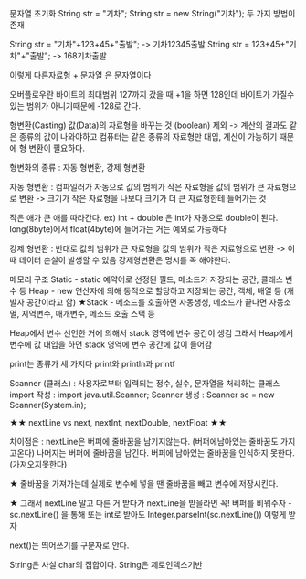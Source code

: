 문자열 초기화
String str = "기차";
String str = new String("기차");
두 가지 방법이 존재

String str = "기차"+123+45+"출발"; -> 기차12345출발
String str = 123+45+"기차"+"출발"; -> 168기차출발

이렇게 다른자료형 + 문자열 은 문자열이다

오버플로우란 바이트의 최대범위 127까지 갔을 때 +1을 하면 128인데 바이트가 가질수 있는 범위가 아니기때문에 -128로 간다.

형변환(Casting)
값(Data)의 자료형을 바꾸는 것 (boolean) 제외
 -> 계산의 결과도 같은 종류의 값이 나와야하고 컴퓨터는 같은 종류의 자료형만 대입, 계산이 가능하기 때문에 형 변환이 필요하다.

형변화의 종류 : 자동 형변환, 강제 형변환

자동 형변환 : 컴파일러가 자동으로 값의 범위가 작은 자료형을 값의 범위가 큰 자료형으로 변환
		-> 크기가 작은 자료형을 나보다 크기가 더 큰 자료형한테 들어가는 것

작은 애가 큰 애를 따라간다. ex) int + double 은 int가 자동으로 double이 된다.
long(8byte)에서 float(4byte)에 들어가는 거는 예외로 가능하다

강제 형변환 : 반대로 값의 범위가 큰 자료형을 값의 범위가 작은 자료형으로 변환
		-> 이때 데이터 손실이 발생할 수 있음
강제형변환은 명시를 꼭 해야한다.

메모리 구조
Static - static 예약어로 선정된 필드, 메소드가 저장되는 공간, 클래스 변수 등
Heap - new 연산자에 의해 동적으로 할당하고 저장되는 공간, 객체, 배열 등 (개발자 공간이라고 함)
★Stack - 메소드를 호출하면 자동생성, 메소드가 끝나면 자동소멸, 지역변수, 매개변수, 메소드 호출 스택 등

Heap에서 변수 선언한 거에 의해서 stack 영역에 변수 공간이 생김
그래서 Heap에서 변수에 값 대입을 하면 stack 영역에 변수 공간에 값이 들어감

print는 종류가 세 가지다
print와 println과 printf

Scanner (클래스)
: 사용자로부터 입력되는 정수, 실수, 문자열을 처리하는 클래스
import 작성 : import java.util.Scanner;
Scanner 생성 : Scanner sc = new Scanner(System.in);

★★ nextLine vs next, nextInt, nextDouble, nextFloat ★★

차이점은 : nextLine은 버퍼에 줄바꿈을 남기지않는다. (버퍼에남아있는 줄바꿈도 가지고온다)
나머지는 버퍼에 줄바꿈을 남긴다. 버퍼에 남아있는 줄바꿈을 인식하지 못한다. (가져오지못한다)

★ 줄바꿈을 가져가는데 실제로 변수에 넣을 땐 줄바꿈을 빼고 변수에 저장시킨다.

★ 그래서 nextLine 말고 다른 거 받다가 nextLine을 받을라면 꼭! 버퍼를 비워주자 - sc.nextLine() 을 통해
또는 int로 받아도 Integer.parseInt(sc.nextLine()) 이렇게 받자

next()는 띄어쓰기를 구분자로 안다.

String은 사실 char의 집합이다.
String은 제로인덱스기반
